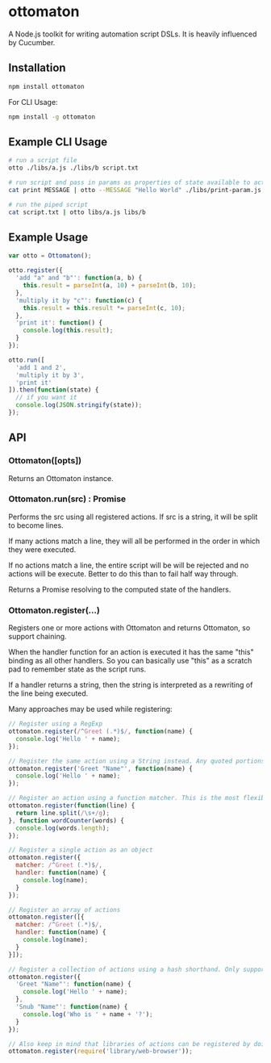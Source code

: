 # ottomaton

A Node.js toolkit for writing automation script DSLs. It is heavily influenced by Cucumber.

## Installation

```bash
npm install ottomaton
```

For CLI Usage:

```bash
npm install -g ottomaton
```

## Example CLI Usage

```bash
# run a script file
otto ./libs/a.js ./libs/b script.txt

# run script and pass in params as properties of state available to actions
cat print MESSAGE | otto --MESSAGE "Hello World" ./libs/print-param.js

# run the piped script
cat script.txt | otto libs/a.js libs/b

```

## Example Usage

```js
var otto = Ottomaton();

otto.register({
  'add "a" and "b"': function(a, b) {
    this.result = parseInt(a, 10) + parseInt(b, 10);
  },
  'multiply it by "c"': function(c) {
    this.result = this.result *= parseInt(c, 10);
  },
  'print it': function() {
    console.log(this.result);
  }
});

otto.run([
  'add 1 and 2',
  'multiply it by 3',
  'print it'
]).then(function(state) {
  // if you want it
  console.log(JSON.stringify(state));
});
```

## API

### Ottomaton([opts])

Returns an Ottomaton instance.

### Ottomaton.run(src) : Promise

Performs the src using all registered actions. If src is a string, it will be split to become lines.

If many actions match a line, they will all be performed in the order in which they were executed.

If no actions match a line, the entire script will be  will be rejected and no actions will be execute. Better to do this than to fail half way through.

Returns a Promise resolving to the computed state of the handlers.

### Ottomaton.register(...)

Registers one or more actions with Ottomaton and returns Ottomaton, so support chaining.

When the handler function for an action is executed it has the same "this" binding as all other handlers. So you can basically use "this" as a scratch pad to remember state as the script runs.

If a handler returns a string, then the string is interpreted as a rewriting of the line being executed.

Many approaches may be used while registering:

```js
// Register using a RegExp
ottomaton.register(/^Greet (.*)$/, function(name) {
  console.log('Hello ' + name);
});

// Register the same action using a String instead. Any quoted portions are treated as Params 
ottomaton.register('Greet "Name"', function(name) {
  console.log('Hello ' + name);
});

// Register an action using a function matcher. This is the most flexible approach
ottomaton.register(function(line) {
  return line.split(/\s+/g);
}, function wordCounter(words) {
  console.log(words.length);
});

// Register a single action as an object
ottomaton.register({
  matcher: /^Greet (.*)$/,
  handler: function(name) {
    console.log(name);
  }
});

// Register an array of actions
ottomaton.register([{
  matcher: /^Greet (.*)$/,
  handler: function(name) {
    console.log(name);
  }
}]);

// Register a collection of actions using a hash shorthand. Only supports string matchers
ottomaton.register({
  'Greet "Name"': function(name) {
    console.log('Hello ' + name); 
  },
  'Snub "Name"': function(name) {
    console.log('Who is ' + name + '?');
  }
});

// Also keep in mind that libraries of actions can be registered by doing:
ottomaton.register(require('library/web-browser'));
```
```


